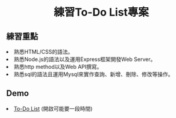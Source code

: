 <h1 align="center">練習To-Do List專案</h1>

<h2>練習重點</h2>
  <li>熟悉HTML/CSS的語法。</li>
  <li>熟悉Node.js的語法以及運用Express框架開發Web Server。</li>
  <li>熟悉http method以及Web API撰寫。</li>
  <li>熟悉sql的語法且運用Mysql來實作查詢、新增、刪除、修改等操作。</li>

<h2>Demo</h2>
  <li><a href="https://todolist3905.herokuapp.com">To-Do List</a> (開啟可能要一段時間)</li>
